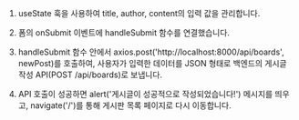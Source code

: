 1. useState 훅을 사용하여 title, author, content의 입력 값을 관리합니다.

2. 폼의 onSubmit 이벤트에 handleSubmit 함수를 연결했습니다.

3. handleSubmit 함수 안에서 axios.post('http://localhost:8000/api/boards', newPost)를 호출하여, 사용자가 입력한 데이터를 JSON 형태로 백엔드의 게시글 작성 API(POST /api/boards)로 보냅니다.

4. API 호출이 성공하면 alert('게시글이 성공적으로 작성되었습니다!') 메시지를 띄우고, navigate('/')를 통해 게시판 목록 페이지로 다시 이동합니다.